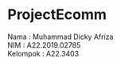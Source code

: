 # ProjectEcomm
Nama      : Muhammad Dicky Afriza <br>
NIM       : A22.2019.02785 <br>
Kelompok  : A22.3403
